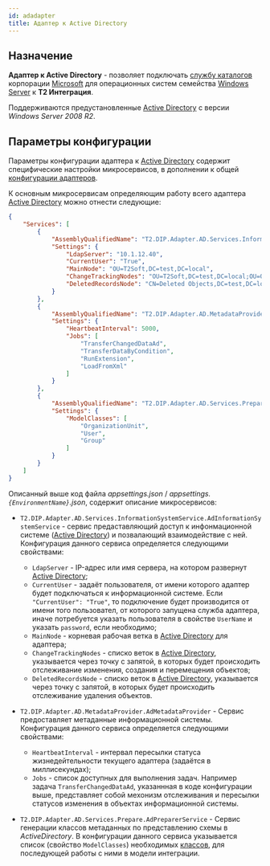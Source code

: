 ```yaml
---
id: adadapter
title: Адаптер к Active Directory
---
```


## Назначение

**Адаптер к Active Directory** - позволяет подключать [службу каталогов](https://ru.wikipedia.org/wiki/Служба_каталогов) корпорации [Microsoft](https://ru.wikipedia.org/wiki/Microsoft) для операционных систем семейства [Windows Server](https://ru.wikipedia.org/wiki/Windows_Server) к **Т2 Интеграция**.

Поддерживаются предустановленные [Active Directory](https://ru.wikipedia.org/wiki/Active_Directory) с версии *Windows Server 2008 R2*.



## Параметры конфигурации

Параметры конфигурации адаптера к [Active Directory](https://ru.wikipedia.org/wiki/Active_Directory) содержит специфические настройки микросервисов, в дополнении к общей [конфигурации адаптеров](https://docs.t2plus.ru/integration/adapters/configuration.html).

К основным микросервисам определяющим работу всего адаптера [Active Directory](https://ru.wikipedia.org/wiki/Active_Directory) можно отнести следующие:

```json
{
	"Services": [
		{
			"AssemblyQualifiedName": "T2.DIP.Adapter.AD.Services.InformationSystemService.AdInformationSystemService, T2.DIP.Adapter.AD",
			"Settings": {
				"LdapServer": "10.1.12.40",
				"CurrentUser": "True",
				"MainNode": "OU=T2Soft,DC=test,DC=local",
				"ChangeTrackingNodes": "OU=T2Soft,DC=test,DC=local;OU=Отделы,OU=T2Soft,DC=test,DC=local",
				"DeletedRecordsNode": "CN=Deleted Objects,DC=test,DC=local"
			}
		},
		{
			"AssemblyQualifiedName": "T2.DIP.Adapter.AD.MetadataProvider.AdMetadataProvider, T2.DIP.Adapter.AD",
			"Settings": {
				"HeartbeatInterval": 5000,
				"Jobs": [
					"TransferChangedDataAd",
					"TransferDataByCondition",
					"RunExtension",
					"LoadFromXml"
				]
			}
		},
		{
			"AssemblyQualifiedName": "T2.DIP.Adapter.AD.Services.Prepare.AdPreparerService, T2.DIP.Adapter.AD",
			"Settings": {
				"ModelClasses": [
					"OrganizationUnit",
					"User",
					"Group"
				]
			}
		}
    ]
}
```

Описанный выше код файла *appsettings.json* / *appsettings.`{EnvironmentName}`.json*, содержит описание микросервисов:

- `T2.DIP.Adapter.AD.Services.InformationSystemService.AdInformationSystemService` - сервис предаставляющий доступ к инфонмационной системе ([Active Directory](https://ru.wikipedia.org/wiki/Active_Directory)) и позвалающий взаимодействие с ней. Конфигурация данного сервиса определяется следующими свойствами:
  - `LdapServer` - IP-адрес или имя сервера, на котором развернут [Active Directory](https://ru.wikipedia.org/wiki/Active_Directory);
  - `CurrentUser` - задаёт пользователя, от имени которого адаптер будет подключаться к информационной системе. Если `"CurrentUser": "True"`, то подключение будет производится от имени того пользовател, от которого запущена служба адаптера, иначе потребуется указать пользователя в свойстве `UserName` и указать `password`, если необходимо;
  - `MainNode` - корневая рабочая ветка в [Active Directory](https://ru.wikipedia.org/wiki/Active_Directory) для адаптера;
  - `ChangeTrackingNodes` - списко веток в [Active Directory](https://ru.wikipedia.org/wiki/Active_Directory), указывается через точку с запятой, в которых будет происходить отслеживание изменения, создания и перемещения объектов;
  - `DeletedRecordsNode` - списко веток в [Active Directory](https://ru.wikipedia.org/wiki/Active_Directory), указывается через точку с запятой, в которых будет происходить отслеживание удаления объектов.

- `T2.DIP.Adapter.AD.MetadataProvider.AdMetadataProvider` - Сервис предоставляет метаданные информационной системы. Конфигурация данного сервиса определяется следующими свойствами:
  - `HeartbeatInterval` - интервал пересылки статуса жизнедейтельности текущего адаптера (задаётся в миллисекундах);
  - `Jobs` - список доступных для выполнения задач. Например задача `TransferChangedDataAd`, указаннная в коде конфигурации выше, представляет собой мехонизм отслеживания и пересылки статусов изменения в объектах информационной системы.

- `T2.DIP.Adapter.AD.Services.Prepare.AdPreparerService` - Сервис генерации классов метаданных по представлению схемы в *ActiveDirectory*.  В конфигурации данного сервиса указывается список (свойство `ModelClasses`) необходимых [классов](https://docs.microsoft.com/ru-ru/windows/win32/adschema/classes-all), для последующей работы с ними в модели интеграции.